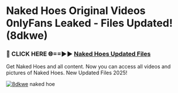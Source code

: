 # Naked Hoes Original Videos 0nlyFans Leaked - Files Updated! (8dkwe)

<h3>🔴 CLICK HERE 🌐==►► <a href="https://tinyurl.com/up5wt9bj" rel="nofollow">Naked Hoes Updated Files</a></h3>

Get Naked Hoes and all content. Now you can access all videos and pictures of Naked Hoes. New Updated Files 2025!

[![8dkwe](https://i.imgur.com/ABiUzMV.gif)](https://tinyurl.com/up5wt9bj)
naked hoe